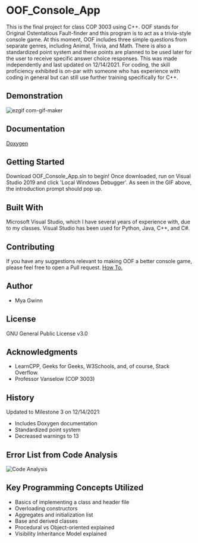 # OOF_Console_App
This is the final project for class COP 3003 using C++. OOF stands for Original Ostentatious Fault-finder and this program is to act as a trivia-style console game. At this moment, OOF includes three simple questions from separate genres, including Animal, Trivia, and Math. There is also a standardized point system and these points are planned to be used later for the user to receive specific answer choice responses. This was made independently and last updated on 12/14/2021. For coding, the skill proficiency exhibited is on-par with someone who has experience with coding in general but can still use further training specifically for C++.

## Demonstration
![ezgif com-gif-maker](https://user-images.githubusercontent.com/62121470/146123603-8369a8ed-785f-4377-a1d6-080a488a4ee3.gif)

## Documentation
[Doxygen](https://myagwinn.github.io/OOF_Console_App/)

## Getting Started
Download OOF_Console_App.sln to begin! Once downloaded, run on Visual Studio 2019 and click 'Local Windows Debugger'. As seen in the GIF above, the introduction prompt should pop up.

## Built With
Microsoft Visual Studio, which I have several years of experience with, due to my classes. Visual Studio has been used for Python, Java, C++, and C#.

## Contributing
If you have any suggestions relevant to making OOF a better console game, please feel free to open a Pull request. [How To.](https://docs.github.com/en/repositories/working-with-files/managing-files/editing-files#editing-files-in-another-users-repository)

## Author
- Mya Gwinn

## License
GNU General Public License v3.0

## Acknowledgments
- LearnCPP, Geeks for Geeks, W3Schools, and, of course, Stack Overflow.
- Professor Vanselow (COP 3003)

## History
Updated to Milestone 3 on 12/14/2021:
- Includes Doxygen documentation
- Standardized point system
- Decreased warnings to 13

## Error List from Code Analysis
![Code Analysis](https://user-images.githubusercontent.com/62121470/146127371-6ce8506a-ee56-4bf1-a1d0-a2cd3498aabc.PNG)

## Key Programming Concepts Utilized
- Basics of implementing a class and header file
- Overloading constructors
- Aggregates and initialization list
- Base and derived classes
- Procedural vs Object-oriented explained
- Visibility Inheritance Model explained
